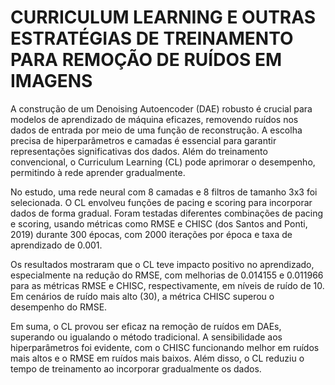 # CURRICULUM LEARNING E OUTRAS ESTRATÉGIAS DE TREINAMENTO PARA REMOÇÃO DE RUÍDOS EM IMAGENS

A construção de um Denoising Autoencoder (DAE) robusto é crucial para modelos de aprendizado de máquina eficazes, removendo ruídos nos dados de entrada por meio de uma função de reconstrução. A escolha precisa de hiperparâmetros e camadas é essencial para garantir representações significativas dos dados. Além do treinamento convencional, o Curriculum Learning (CL) pode aprimorar o desempenho, permitindo à rede aprender gradualmente.

No estudo, uma rede neural com 8 camadas e 8 filtros de tamanho 3x3 foi selecionada. O CL envolveu funções de pacing e scoring para incorporar dados de forma gradual. Foram testadas diferentes combinações de pacing e scoring, usando métricas como RMSE e CHISC (dos Santos and Ponti, 2019) durante 300 épocas, com 2000 iterações por época e taxa de aprendizado de 0.001.

Os resultados mostraram que o CL teve impacto positivo no aprendizado, especialmente na redução do RMSE, com melhorias de 0.014155 e 0.011966 para as métricas RMSE e CHISC, respectivamente, em níveis de ruído de 10. Em cenários de ruído mais alto (30), a métrica CHISC superou o desempenho do RMSE.

Em suma, o CL provou ser eficaz na remoção de ruídos em DAEs, superando ou igualando o método tradicional. A sensibilidade aos hiperparâmetros foi evidente, com o CHISC funcionando melhor em ruídos mais altos e o RMSE em ruídos mais baixos. Além disso, o CL reduziu o tempo de treinamento ao incorporar gradualmente os dados.
